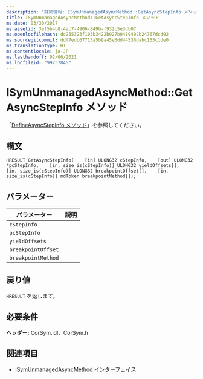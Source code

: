 ```yaml
---
description: '詳細情報: ISymUnmanagedAsyncMethod::GetAsyncStepInfo メソッド'
title: ISymUnmanagedAsyncMethod::GetAsyncStepInfo メソッド
ms.date: 03/30/2017
ms.assetid: 3ef5b4b8-4ac7-4906-849b-f932c5e3db07
ms.openlocfilehash: dc255323f103b3422b927b0489402b24767dcd92
ms.sourcegitcommit: ddf7edb67715a5b9a45e3dd44536dabc153c1de0
ms.translationtype: HT
ms.contentlocale: ja-JP
ms.lasthandoff: 02/06/2021
ms.locfileid: "99737845"
---
```

# <a name="isymunmanagedasyncmethodgetasyncstepinfo-method"></a>ISymUnmanagedAsyncMethod::GetAsyncStepInfo メソッド

「[DefineAsyncStepInfo メソッド](isymunmanagedasyncmethodpropertieswriter-defineasyncstepinfo-method.md)」を参照してください。  
  
## <a name="syntax"></a>構文  
  
```idl  
HRESULT GetAsyncStepInfo(    [in] ULONG32 cStepInfo,    [out] ULONG32 *pcStepInfo,    [in, size_is(cStepInfo)] ULONG32 yieldOffsets[],    [in, size_is(cStepInfo)] ULONG32 breakpointOffset[],    [in, size_is(cStepInfo)] mdToken breakpointMethod[]);  
```  
  
## <a name="parameters"></a>パラメーター  
  
|パラメーター|説明|  
|---------------|-----------------|  
|`cStepInfo`||  
|`pcStepInfo`||  
|`yieldOffsets`||  
|`breakpointOffset`||  
|`breakpointMethod`||  
  
## <a name="return-value"></a>戻り値  

 `HRESULT` を返します。  
  
## <a name="requirements"></a>必要条件  

 **ヘッダー:** CorSym.idl、CorSym.h  
  
## <a name="see-also"></a>関連項目

- [ISymUnmanagedAsyncMethod インターフェイス](isymunmanagedasyncmethod-interface.md)
